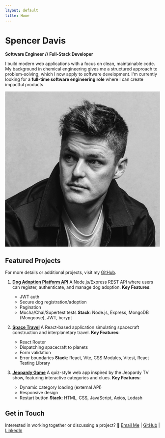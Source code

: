 ```yaml
---
layout: default
title: Home
---
```


# Spencer Davis

**Software Engineer // Full-Stack Developer**

I build modern web applications with a focus on clean, maintainable code. My background in chemical engineering gives me a structured approach to problem-solving, which I now apply to software development. I'm currently looking for a **full-time software engineering role** where I can create impactful products.

![Profile Image](/assets/images/portrait.png)

## Featured Projects

For more details or additional projects, visit my [GitHub](https://github.com/spencerdavis226).

1. **[Dog Adoption Platform API](https://github.com/spencerdavis226/Dog-Adoption-Platform-API)**
   A Node.js/Express REST API where users can register, authenticate, and manage dog adoption.
   **Key Features**:
   - JWT auth
   - Secure dog registration/adoption
   - Pagination
   - Mocha/Chai/Supertest tests
   **Stack**: Node.js, Express, MongoDB (Mongoose), JWT, bcrypt

2. **[Space Travel](https://github.com/spencerdavis226/Hatchways-React-Space-Travel)**
   A React-based application simulating spacecraft construction and interplanetary travel.
   **Key Features**:
   - React Router
   - Dispatching spacecraft to planets
   - Form validation
   - Error boundaries
   **Stack**: React, Vite, CSS Modules, Vitest, React Testing Library

3. **[Jeopardy Game](https://github.com/spencerdavis226/Jeopardy-Project)**
   A quiz-style web app inspired by the Jeopardy TV show, featuring interactive categories and clues.
   **Key Features**:
   - Dynamic category loading (external API)
   - Responsive design
   - Restart button
   **Stack**: HTML, CSS, JavaScript, Axios, Lodash

## Get in Touch

Interested in working together or discussing a project?
📩 [Email Me](mailto:sdavis26@me.com) | [GitHub](https://github.com/spencerdavis226) | [LinkedIn](https://www.linkedin.com/in/davisspencer/)
